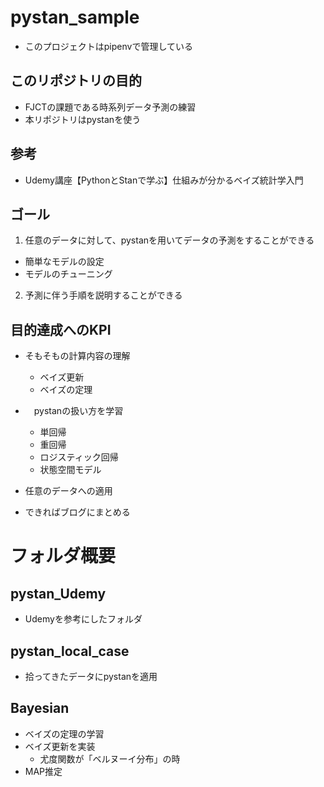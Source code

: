 # pystan_sample
- このプロジェクトはpipenvで管理している
## このリポジトリの目的
- FJCTの課題である時系列データ予測の練習
- 本リポジトリはpystanを使う

## 参考
- Udemy講座【PythonとStanで学ぶ】仕組みが分かるベイズ統計学入門

## ゴール
1. 任意のデータに対して、pystanを用いてデータの予測をすることができる
  - 簡単なモデルの設定
  - モデルのチューニング
2. 予測に伴う手順を説明することができる

## 目的達成へのKPI
- そもそもの計算内容の理解
  - ベイズ更新
  - ベイズの定理
  
- 　pystanの扱い方を学習
  - 単回帰
  - 重回帰
  - ロジスティック回帰
  - 状態空間モデル
- 任意のデータへの適用
- できればブログにまとめる
# フォルダ概要
## pystan_Udemy
- Udemyを参考にしたフォルダ
## pystan_local_case
- 拾ってきたデータにpystanを適用
## Bayesian
- ベイズの定理の学習
- ベイズ更新を実装
  - 尤度関数が「ベルヌーイ分布」の時
- MAP推定
